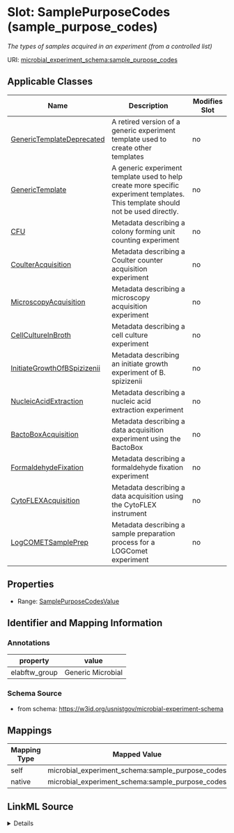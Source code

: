 

# Slot: SamplePurposeCodes (sample_purpose_codes)




_The types of samples acquired in an experiment (from a controlled list)_







URI: [microbial_experiment_schema:sample_purpose_codes](https://w3id.org/usnistgov/microbial-experiment-schema/sample_purpose_codes)



<!-- no inheritance hierarchy -->





## Applicable Classes

| Name | Description | Modifies Slot |
| --- | --- | --- |
| [GenericTemplateDeprecated](GenericTemplateDeprecated.md) | A retired version of a generic experiment template used to create other templates |  no  |
| [GenericTemplate](GenericTemplate.md) | A generic experiment template used to help create more specific experiment templates. This template should not be used directly. |  no  |
| [CFU](CFU.md) | Metadata describing a colony forming unit counting experiment |  no  |
| [CoulterAcquisition](CoulterAcquisition.md) | Metadata describing a Coulter counter acquisition experiment |  no  |
| [MicroscopyAcquisition](MicroscopyAcquisition.md) | Metadata describing a microscopy acquisition experiment |  no  |
| [CellCultureInBroth](CellCultureInBroth.md) | Metadata describing a cell culture experiment |  no  |
| [InitiateGrowthOfBSpizizenii](InitiateGrowthOfBSpizizenii.md) | Metadata describing an initiate growth experiment of B. spizizenii |  no  |
| [NucleicAcidExtraction](NucleicAcidExtraction.md) | Metadata describing a nucleic acid extraction experiment |  no  |
| [BactoBoxAcquisition](BactoBoxAcquisition.md) | Metadata describing a data acquisition experiment using the BactoBox |  no  |
| [FormaldehydeFixation](FormaldehydeFixation.md) | Metadata describing a formaldehyde fixation experiment |  no  |
| [CytoFLEXAcquisition](CytoFLEXAcquisition.md) | Metadata describing a data acquisition using the CytoFLEX instrument |  no  |
| [LogCOMETSamplePrep](LogCOMETSamplePrep.md) | Metadata describing a sample preparation process for a LOGComet experiment |  no  |







## Properties

* Range: [SamplePurposeCodesValue](SamplePurposeCodesValue.md)





## Identifier and Mapping Information





### Annotations

| property | value |
| --- | --- |
| elabftw_group | Generic Microbial || elabftw_user_input | True |



### Schema Source


* from schema: https://w3id.org/usnistgov/microbial-experiment-schema




## Mappings

| Mapping Type | Mapped Value |
| ---  | ---  |
| self | microbial_experiment_schema:sample_purpose_codes |
| native | microbial_experiment_schema:sample_purpose_codes |




## LinkML Source

<details>
```yaml
name: sample_purpose_codes
annotations:
  elabftw_group:
    tag: elabftw_group
    value: Generic Microbial
  elabftw_user_input:
    tag: elabftw_user_input
    value: true
description: The types of samples acquired in an experiment (from a controlled list)
title: SamplePurposeCodes
from_schema: https://w3id.org/usnistgov/microbial-experiment-schema
rank: 1000
ifabsent: Positive control
alias: sample_purpose_codes
domain_of:
- CytoFLEXAcquisition
- NucleicAcidExtraction
- CellCultureInBroth
- GenericTemplateDeprecated
- FormaldehydeFixation
- MicroscopyAcquisition
- GenericTemplate
- CoulterAcquisition
- BactoBoxAcquisition
- LogCOMETSamplePrep
- CFU
- InitiateGrowthOfBSpizizenii
range: SamplePurposeCodesValue
required: false

```
</details>